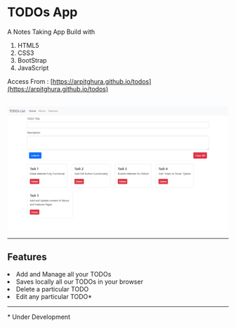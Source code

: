# TODOs App

A Notes Taking App Build with
1. HTML5
2. CSS3
3. BootStrap
4. JavaScript

Access From : [https://arpitghura.github.io/todos](https://arpitghura.github.io/todos)

<br/>

<img src="AppScreenShot.png" alt="todos App screenshot">

---
## Features
<li>Add and Manage all your TODOs</li>
<li>Saves locally all our TODOs in your browser</li>
<li>Delete a particular TODO</li>
<li>Edit any particular TODO*</li>

----------------
<p>* Under Development</p>